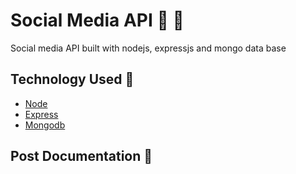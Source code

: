 # Social Media API :rocket: :tada:

Social media API built with nodejs, expressjs and mongo data base

## Technology Used :wrench:

- [Node](https://nodejs.org/en/)
- [Express](http://expressjs.com/)
- [Mongodb](https://www.mongodb.com/)

## Post Documentation :construction:

